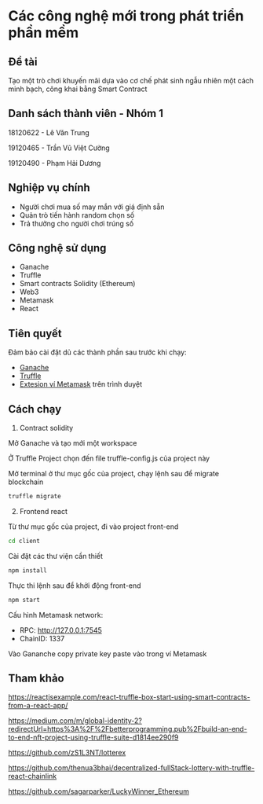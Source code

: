 # Các công nghệ mới trong phát triển phần mềm

## Đề tài

Tạo một trò chơi khuyến mãi dựa vào cơ chế phát sinh ngẫu nhiên một cách minh bạch, công khai bằng Smart Contract

## Danh sách thành viên - Nhóm 1

18120622 - Lê Văn Trung

19120465 - Trần Vũ Việt Cường

19120490 - Phạm Hải Dương

## Nghiệp vụ chính

- Người chơi mua số may mắn với giá định sẵn
- Quản trò tiến hành random chọn số
- Trả thưởng cho người chơi trúng số

## Công nghệ sử dụng

- Ganache
- Truffle
- Smart contracts Solidity (Ethereum)
- Web3
- Metamask
- React

## Tiên quyết

Đảm bảo cài đặt dủ các thành phần sau trước khi chạy:

- [Ganache](https://trufflesuite.com/ganache/)
- [Truffle](https://www.npmjs.com/package/truffle)
- [Extesion ví Metamask](https://chrome.google.com/webstore/detail/metamask/nkbihfbeogaeaoehlefnkodbefgpgknn) trên trình duyệt

## Cách chạy

1. Contract solidity

Mở Ganache và tạo mới một workspace

Ở Truffle Project chọn đến file truffle-config.js của project này

Mở terminal ở thư mục gốc của project, chạy lệnh sau để migrate blockchain

```sh
truffle migrate
```

2. Frontend react

Từ thư mục gốc của project, đi vào project front-end

```sh
cd client
```

Cài đặt các thư viện cần thiết

```sh
npm install
```

Thực thi lệnh sau để khởi động front-end

```sh
npm start
```

Cấu hình Metamask network:

- RPC: http://127.0.0.1:7545
- ChainID: 1337

Vào Gananche copy private key paste vào trong ví Metamask

## Tham khảo

https://reactjsexample.com/react-truffle-box-start-using-smart-contracts-from-a-react-app/

https://medium.com/m/global-identity-2?redirectUrl=https%3A%2F%2Fbetterprogramming.pub%2Fbuild-an-end-to-end-nft-project-using-truffle-suite-d1814ee290f9

https://github.com/zS1L3NT/lotterex

https://github.com/thenua3bhai/decentralized-fullStack-lottery-with-truffle-react-chainlink

https://github.com/sagarparker/LuckyWinner_Ethereum
